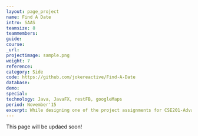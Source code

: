 ```yaml
---
layout: page_project
name: Find A Date
intro: SAAS
teamsize: 8
teammembers: 
guide: 
course: 
_url: 
projectimage: sample.png
weight: 7
reference: 
category: Side
code: https://github.com/jokereactive/Find-A-Date
database:
demo:
special:
technology: Java, JavaFX, restFB, googleMaps
period: November'15
excerpt: While designing one of the project assignments for CSE201-Advanced Programming, to make things more interesting and fun I added this as a side project. The end goal was to use your facebook account to look for potential dates by finding people of the opposite sex in the same age group and institute. One was expected to also plot the last known location of the potential dates on map. Though the end objective was later modified to something more subtle and appropriate by the Instructor, I find this project cool enough to be mentioned here!
---
```

This page will be updaed soon!